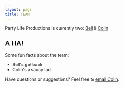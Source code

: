 ```yaml
---
layout: page
title: TEAM
---
```


Party Life Productions is currently two: [Bell](https://www.instagram.com/bellnavarro/) & [Colin](http://cv.colingramsnyder.com)

## A HA!

Some fun facts about the team:

* Bell's got back
* Colin's a saucy lad

Have questions or suggestions? Feel free to [email Colin](mailto://colin@partylife.productions).
